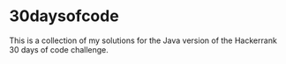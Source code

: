 # 30daysofcode
This is a collection of my solutions for the Java version of the Hackerrank 30 days of code challenge. 
